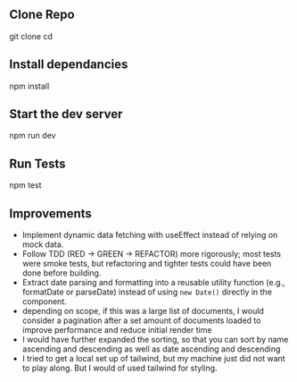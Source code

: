 ## Clone Repo

git clone <your-repo-url>
cd <your-project-folder>

## Install dependancies
npm install

## Start the dev server
npm run dev

## Run Tests

npm test

## Improvements

- Implement dynamic data fetching with useEffect instead of relying on mock data.
- Follow TDD (RED → GREEN → REFACTOR) more rigorously; most tests were smoke tests, but refactoring and tighter tests could have been done before building.
- Extract date parsing and formatting into a reusable utility function (e.g., formatDate or parseDate) instead of using `new Date()` directly in the component.
- depending on scope, if this was a large list of documents, I would consider a pagination after a set amount of documents loaded to improve performance and reduce initial render time
- I would have further expanded the sorting, so that you can sort by name ascending and descending as well as date ascending and descending
- I tried to get a local set up of tailwind, but my machine just did not want to play along. But I would of used tailwind for styling.


